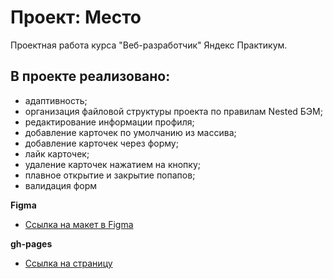 ﻿# Проект: Место

Проектная работа курса "Веб-разработчик" Яндекс Практикум.

## В проекте реализовано:

* адаптивность;
* организация файловой структуры проекта по правилам Nested БЭМ;
* редактирование информации профиля;
* добавление карточек по умолчанию из массива;
* добавление карточек через форму;
* лайк карточек;
* удаление карточек нажатием на кнопку;
* плавное открытие и закрытие попапов;
* валидация форм

**Figma**

* [Ссылка на макет в Figma](https://www.figma.com/file/2cn9N9jSkmxD84oJik7xL7/JavaScript.-Sprint-4?node-id=0%3A1)

**gh-pages**

* [Ссылка на страницу](https://elenaliubimova.github.io/mesto/)
